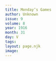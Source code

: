 ```yaml
---
title: Monday’s Games
author: Unknown
issue: 9
volume: 8
year: 1916
month: 31
day: V
tags:
layout: page.njk
image:
---
```

